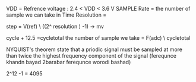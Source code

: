 VDD = Refrence voltage :   2.4 <  VDD < 3.6 V
 SAMPLE Rate = the number of sample we can take in Time
 Resolution = 

 step = V(ref) \ ((2^ resolution ) -1) → mv

cycle + 12.5 =cycletotal
 the number of sample we take  = F(adc) \ cycletotal

NYQUIST's theorem state that a priodic signal must be sampled at more than twice the highest frequency component of the signal (ferequnce khandn bayad 2barabar ferequnce worodi bashad)

2^12  -1 = 4095



